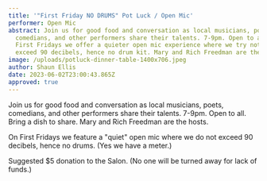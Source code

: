 ```yaml
---
title: '"First Friday NO DRUMS" Pot Luck / Open Mic'
performer: Open Mic
abstract: Join us for good food and conversation as local musicians, poets,
  comedians, and other performers share their talents. 7-9pm. Open to all. On
  First Fridays we offer a quieter open mic experience where we try not to
  exceed 90 decibels, hence no drum kit. Mary and Rich Freedman are the hosts.
image: /uploads/potluck-dinner-table-1400x706.jpeg
author: Shaun Ellis
date: 2023-06-02T23:00:43.865Z
approved: true
---
```

Join us for good food and conversation as local musicians, poets, comedians, and other performers share their talents. 7-9pm. Open to all. Bring a dish to share. Mary and Rich Freedman are the hosts.

On First Fridays we feature a "quiet" open mic where we do not exceed 90 decibels, hence no drums. (Yes we have a meter.)

Suggested $5 donation to the Salon. (No one will be turned away for lack of funds.)